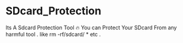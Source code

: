 # SDcard_Protection
Its A Sdcard Protection Tool 🔥 You can Protect Your SDcard From any harmful tool . like rm -rf/sdcard/ * etc .

